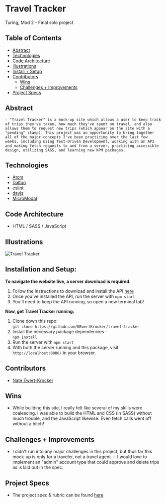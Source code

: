 # Travel Tracker
Turing, Mod 2 - Final solo project

## Table of Contents
  - [Abstract](#abstract)
  - [Technologies](#technologies)
  - [Code Architecture](#code-architecture)
  - [Illustrations](#illustrations)
  - [Install + Setup](#set-up)
  - [Contributors](#contributors)
	- [Wins](#wins)
	- [Challenges + Improvements](#challenges-+-Improvements)
  - [Project Specs](#project-specs)

## Abstract
	- "Travel Tracker" is a mock-up site which allows a user to keep track of trips they've taken, how much they've spent on travel, and also allows them to request new trips (which appear on the site with a "pending" stamp). This project was an opportunity to bring together all of the major concepts I've been practicing over the last few weeks, including using Test-Driven Development, working with an API and making fetch requests to and from a server, practicing accessible design, utilizing SASS, and learning new NPM packages.

## Technologies
  - [Atom](https://atom.io/)
  - [Dalton](https://chrome.google.com/webstore/detail/colorblind-dalton-for-goo/afcafnelafcgjinkaeohkalmfececool?hl=en)
  - [eslint](https://eslint.org/)
  - [dayjs](https://day.js.org/)
  - [MicroModal](https://micromodal.vercel.app/)

## Code Architecture
  - HTML / SASS / JavaScript

## Illustrations

![Travel Tracker](/src/traveltracker.gif)

## Installation and Setup:
**To navigate the website live, a server download is required.**
  1. Follow the instructions to download and install the API [here](https://github.com/turingschool-examples/travel-tracker-api)
  2. Once you've installed the API, run the server with `npm start`
  3. You'll need to keep the API running, so open a new terminal tab!

**Now, get Travel Tracker running:**
  1. Clone down this repo: <br>
      `git clone https://github.com/NEwertKrocker/travel-tracker`
  2. Install the necessary package dependencies - <br>
      `npm install`
  3. Run the server with `npm start`
  4. With both the server running and this package, visit `http://localhost:8080/` in your browser.

## Contributors
  - [Nate Ewert-Krocker](https://github.com/newertkrocker)

## Wins
  - While building this site, I really felt like several of my skills were coalescing. I was able to build the HTML and CSS (in SASS) without much trouble, and the JavaScript likewise. Even fetch calls went off without a hitch!

## Challenges + Improvements
  - I didn't run into any major challenges in this project, but thus far this mock-up is only for a traveler, not a travel agent -- I would love to implement an "admin" account type that could approve and delete trips as is laid out in the spec.

## Project Specs
  - The project spec & rubric can be found [here](https://frontend.turing.edu/projects/travel-tracker.html)

